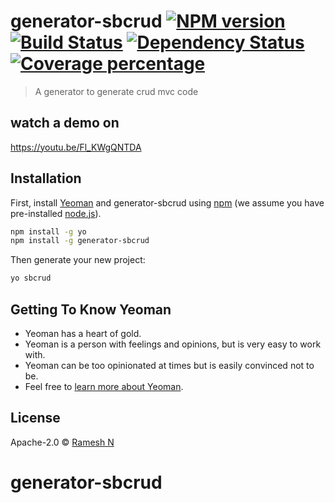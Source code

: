 # generator-sbcrud [![NPM version][npm-image]][npm-url] [![Build Status][travis-image]][travis-url] [![Dependency Status][daviddm-image]][daviddm-url] [![Coverage percentage][coveralls-image]][coveralls-url]
> A generator to generate crud mvc code

## watch a demo on 
https://youtu.be/Fl_KWgQNTDA

## Installation

First, install [Yeoman](http://yeoman.io) and generator-sbcrud using [npm](https://www.npmjs.com/) (we assume you have pre-installed [node.js](https://nodejs.org/)).

```bash
npm install -g yo
npm install -g generator-sbcrud
```

Then generate your new project:

```bash
yo sbcrud
```

## Getting To Know Yeoman

 * Yeoman has a heart of gold.
 * Yeoman is a person with feelings and opinions, but is very easy to work with.
 * Yeoman can be too opinionated at times but is easily convinced not to be.
 * Feel free to [learn more about Yeoman](http://yeoman.io/).

## License

Apache-2.0 © [Ramesh N]()


[npm-image]: https://badge.fury.io/js/generator-sbcrud.svg
[npm-url]: https://npmjs.org/package/generator-sbcrud
[travis-image]: https://travis-ci.com/rameshnagaraju/generator-sbcrud.svg?branch=master
[travis-url]: https://travis-ci.com/rameshnagaraju/generator-sbcrud
[daviddm-image]: https://david-dm.org/rameshnagaraju/generator-sbcrud.svg?theme=shields.io
[daviddm-url]: https://david-dm.org/rameshnagaraju/generator-sbcrud
[coveralls-image]: https://coveralls.io/repos/rameshnagaraju/generator-sbcrud/badge.svg
[coveralls-url]: https://coveralls.io/r/rameshnagaraju/generator-sbcrud
# generator-sbcrud
